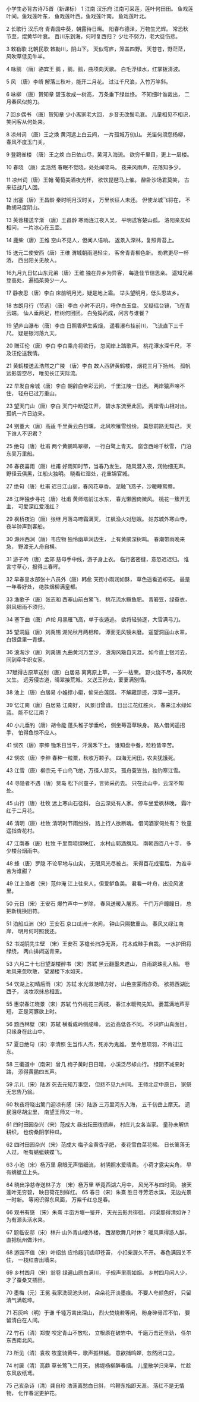小学生必背古诗75首（新课标）
1 江南 汉乐府
江南可采莲，莲叶何田田。
鱼戏莲叶间。鱼戏莲叶东，
鱼戏莲叶西。鱼戏莲叶南。
鱼戏莲叶北。

2 长歌行 汉乐府
青青园中葵，朝露待日晞。
阳春布德泽，万物生光辉。
常恐秋节至，焜黄华叶衰。
百川东到海，何时复西归？
少壮不努力，老大徒伤悲。

3 敕勒歌 北朝民歌
敕勒川，阴山下。
天似穹庐，笼盖四野。
天苍苍，野茫茫，
风吹草低见牛羊。

4 咏鹅 （唐）骆宾王
鹅 ，鹅，鹅，曲项向天歌。
白毛浮绿水，红掌拨清波。

5 风 （唐）李峤
解落三秋叶，能开二月花。
过江千尺浪，入竹万竿斜。

6 咏柳 （唐）贺知章
碧玉妆成一树高，
万条垂下绿丝绦。
不知细叶谁裁出，
二月春风似剪刀。

7 回乡偶书 （唐）贺知章
少小离家老大回，
乡音无改鬓毛衰。
儿童相见不相识，
笑问客从何处来。

8 凉州词 （唐）王之焕
黄河远上白云间，
一片孤城万仞山。
羌笛何须怨杨柳，
春风不度玉门关。

9 登鹳雀楼 （唐）王之焕
白日依山尽，黄河入海流。
欲穷千里目，更上一层楼。

10 春晓 （唐）孟浩然
春眠不觉晓，处处闻啼鸟。
夜来风雨声，花落知多少。

11 凉州词（唐）王翰
葡萄美酒夜光杯，
欲饮琵琶马上催。
醉卧沙场君莫笑，
古来征战几人回。

12 出塞（唐）王昌龄
秦时明月汉时关，
万里长征人未还。
但使龙城飞将在，
不教胡马度阴山。

13 芙蓉楼送辛渐 （唐）王昌龄
寒雨连江夜入吴，
平明送客楚山孤。
洛阳亲友如相问，
一片冰心在玉壶。

14 鹿柴（唐）王维
空山不见人，但闻人语响。
返景入深林，复照青苔上。

15 送元二使安西（唐）王维
渭城朝雨浥轻尘，
客舍青青柳色新。
劝君更尽一杯酒，
西出阳关无故人。

16九月九日忆山东兄弟（唐）王维
独在异乡为异客，
每逢佳节倍思亲。
遥知兄弟登高处，
遍插茱萸少一人。

17 静夜思（唐）李白
床前明月光，疑是地上霜。
举头望明月，低头思故乡。

18 古朗月行（节选）（唐）李白
小时不识月，呼作白玉盘。
又疑瑶台镜，飞在青云端。
仙人垂两足，桂树何团团。
白兔捣药成，问言与谁餐？

19 望庐山瀑布（唐）李白
日照香炉生紫烟，
遥看瀑布挂前川，
飞流直下三千尺。
疑是银河落九天。

20 赠汪伦（唐）李白
李白乘舟将欲行，
忽闻岸上踏歌声。
桃花潭水深千尺，
不及汪伦送我情。

21 黄鹤楼送孟浩然之广陵
（唐）李白
故人西辞黄鹤楼，
烟花三月下扬州。
孤帆远影碧空尽，
唯见长江天际流。

22 早发白帝城（唐）李白
朝辞白帝彩云间，
千里江陵一日还。
两岸猿声啼不住，
轻舟已过万重山。

23 望天门山（唐）李白
天门中断楚江开，
碧水东流至此回。
两岸青山相对出，
孤帆一片日边来。

24 别董大（唐）高适
千里黄云白日曛，
北风吹雁雪纷纷。
莫愁前路无知己，
天下谁人不识君？

25 绝句（唐）杜甫
两个黄鹂鸣翠柳，
一行白鹭上青天。
窗含西岭千秋雪，
门泊东吴万里船。

26 春夜喜雨（唐）杜甫
好雨知时节，当春乃发生。
随风潜入夜，润物细无声。
野径云俱黑，江船火独明。
晓看红湿处，花重锦官城。

27 绝句（唐）杜甫
迟日江山丽，春风花草香。
泥融飞燕子，沙暖睡鸳鸯。

28 江畔独步寻花（唐）杜甫
黄师塔前江水东，
春光懒困倚微风。
桃花一簇开无主，
可爱深红爱浅红？

29 枫桥夜泊（唐）张继
月落乌啼霜满天，
江枫渔火对愁眠。
姑苏城外寒山寺，
夜半钟声到客船。

30 滁州西涧（唐）韦应物
独怜幽草涧边生，
上有黄鹂深树鸣。
春潮带雨晚来急，
野渡无人舟自横。

31 游子吟（唐）孟郊
慈母手中线，游子身上衣。
临行密密缝，意恐迟迟归。
谁言寸草心，报得三春晖。

32 早春呈水部张十八员外（唐）韩愈
天街小雨润如酥，
草色遥看近却无。
最是一年春好处，
绝胜烟柳满皇都。

33 渔歌子（唐）张志和
西塞山前白鹭飞，
桃花流水鳜鱼肥。
青箬笠，绿蓑衣，
斜风细雨不须归。

34 塞下曲（唐）卢纶
月黑雁飞高，单于夜遁逃。
欲将轻骑逐，大雪满弓刀。

35 望洞庭（唐）刘禹锡
湖光秋月两相和，
潭面无风镜未磨。
遥望洞庭山水翠，
白银盘里一青螺。

36 浪淘沙（唐）刘禹锡
九曲黄河万里沙，
浪淘风簸自天涯。
如今直上银河去，
同到牵牛织女家。

37赋得古原草送别（唐）白居易
离离原上草，一岁一枯荣。
野火烧不尽，春风吹又生。
远芳侵古道，晴翠接荒城。
又送王孙去，萋萋满别情。

38 池上（唐）白居易
小娃撑小艇，偷采白莲回。
不解藏踪迹，浮萍一道开。

39 忆江南（唐）白居易
江南好，
风景旧曾谙。
日出江花红胜火，
春来江水绿如蓝。
能不忆江南？

40 小儿垂钓（唐）胡令能
蓬头稚子学垂纶，
侧坐莓苔草映身。
路人借问遥招手，
怕得鱼惊不应人。

41 悯农（唐）李绅
锄禾日当午，汗滴禾下土。
谁知盘中餐，粒粒皆辛苦。

42 悯农（唐）李绅
春种一粒粟，秋收万颗子。
四海无闲田，农夫犹饿死。

43 江雪（唐）柳宗元
千山鸟飞绝，万径人踪灭。
孤舟蓑笠翁，独钓寒江雪。

44 寻隐者不遇（唐）贾岛
松下问童子，言师采药去。
只在此山中，云深不知处。

45 山行（唐）杜牧
远上寒山石径斜，
白云深处有人家。
停车坐爱枫林晚，
霜叶红于二月花。

46 清明（唐）杜牧
清明时节雨纷纷，
路上行人欲断魂。
借问酒家何处有？
牧童遥指杏花村。

47 江南春（唐）杜牧
千里莺啼绿映红，
水村山郭酒旗风。
南朝四百八十寺，
多少楼台烟雨中。

48 蜂（唐）罗隐
不论平地与山尖，
无限风光尽被占。
采得百花成蜜后，
为谁辛苦为谁甜？

49 江上渔者（宋）范仲淹
江上往来人，但爱鲈鱼美。
君看一叶舟，出没风波里。

50 元日（宋）王安石
爆竹声中一岁除，
春风送暖入屠苏。
千门万户瞳瞳日，
总把新桃换旧符。

51 泊船瓜洲（宋）王安石
京口瓜洲一水间，
钟山只隔数重山。
春风又绿江南岸，
明月何时照我还。

52 书湖阴先生壁
（宋）王安石
茅檐长扫净无苔，
花木成畦手自栽。
一水护田将绿绕，
两山排闼送青来。

53 六月二十七日望湖楼醉书（宋）苏轼
黑云翻墨未遮山，
白雨跳珠乱入船。
卷地风来忽吹散，
望湖楼下水如天。

54 饮湖上初晴后雨（宋）苏轼
水光潋滟晴方好，
山色空蒙雨亦奇。
欲把西湖比西子，
淡妆浓抹总相宜。

55 惠崇春江晓景（宋）苏轼
竹外桃花三两枝，
春江水暖鸭先知。
蒌蒿满地芦芽短，
正是河豚欲上时。

56 题西林壁（宋）苏轼
横看成岭侧成峰，
远近高低各不同。
不识庐山真面目，
只缘身在此山中。

57 夏日绝句（宋）李清照
生当作人杰，死亦为鬼雄。
至今思项羽，不肯过江东。

58 三衢道中（南宋）曾几
梅子黄时日日晴，
小溪泛尽却山行。
绿阴不减来时路，
添得黄鹂四五声。

59 示儿（宋）陆游
死去元知万事空，
但悲不见九州同。
王师北定中原日，
家祭无忘告乃翁。

60 秋夜将晓出篱门迎凉有感（宋）陆游
三万里河东入海，
五千仞岳上摩天。
遗民泪尽胡尘里，
南望王师又一年。

61 四时田园杂兴（宋）范成大
昼出耘田夜绩麻，
村庄儿女各当家。
童孙未解供耕织，
也傍桑阴学种瓜。

62 四时田园杂兴（宋）范成大
梅子金黄杏子肥，
麦花雪白菜花稀。
日长篱落无人过，
唯有蜻蜓蛱蝶飞。

63 小池（宋）杨万里
泉眼无声惜细流，
树阴照水爱晴柔。
小荷才露尖尖角，
早有蜻蜓立上头。

64 晓出净慈寺送林子方
（宋）杨万里
毕竟西湖六月中，
风光不与四时同。
接天莲叶无穷碧，
映日荷花别样红。
65 春日（宋）朱熹
胜日寻芳泗水滨，
无边光景一时新。
等闲识得东风面，
万紫千红总是春。

66 观书有感  （宋）朱熹
半亩方塘一鉴开，
天光云影共徘徊。
问渠那得清如许？
为有源头活水来。

67 题临安邸（宋）林升
山外青山楼外楼，
西湖歌舞几时休？
暖风熏得游人醉，
直把杭州做汴州。

68 游园不值（宋）叶绍翁
应怜屐[jī]齿印苍苔，
小扣柴扉久不开。
春色满园关不住，
一枝红杏出墙来。

69 乡村四月（宋）翁卷
绿遍山原白满川，
子规声里雨如烟。
乡村四月闲人少，
才了蚕桑又插田。

70 墨梅（元）王冕
我家洗砚池头树，
朵朵花开淡墨痕。
不要人夸颜色好，
只留清气满乾坤。

71 石灰吟（明）于谦
千锤万凿出深山，
烈火焚烧若等闲，
粉身碎骨浑不怕，
要留清白在人间。

72 竹石（清）郑燮
咬定青山不放松，
立根原在破岩中。
千磨万击还坚劲，
任尔东西南北风。

73 所见（清）袁枚
牧童骑黄牛，歌声振林樾。
意欲捕鸣蝉，忽然闭口立。

74 村居（清）高鼎
草长莺飞二月天，
拂堤杨柳醉春烟。
儿童散学归来早，
忙趁东风放纸鸢。

75 己亥杂诗（清）龚自珍
浩荡离愁白日斜，
吟鞭东指即天涯。
落红不是无情物，
化作春泥更护花。

